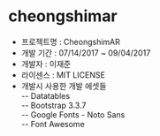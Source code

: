# cheongshimar

- 프로젝트명 : CheongshimAR
- 개발 기간 : 07/14/2017 ~ 09/04/2017
- 개발자 : 이재준
- 라이센스 : MIT LICENSE
- 개발시 사용한 개발 에셋들<br>
-- Datatables <br>
-- Bootstrap 3.3.7 <br>
-- Google Fonts - Noto Sans <br>
-- Font Awesome
